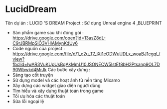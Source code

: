 # LucidDream
 Tên dự án : LUCID 'S DREAM
Project :  Sử dụng Unreal engine 4  ,BLUEPRINT
- Sản phẩm game sau khi đóng gói :     
https://drive.google.com/open?id=13asZ8dL-C9rJBRMpSiO3VHlAMynKdUy6   
- Code nguồn của project :
     https://drive.google.com/file/d/1_e2u_T7_iXi1eODWuUDLx_woaBJ1cgqL/view?fbclid=IwAR3VuKUpUsBgAkMmU10JSONECW5IstEf8bH2Ptsanp9OL7D90Wbwkd4MrJk
Các bước xây dựng :
 - Sáng tạo cốt truyện 
 - Sử dụng model và các hoạt ảnh từ nền tảng Mixamo
 - Xây dựng các widget giao diện người dùng
 - Tìm hiểu và xây dựng thuật toán trong game 
 - Tối ưu hóa các thuật toán
 - Sửa lỗi ngoại lệ 
